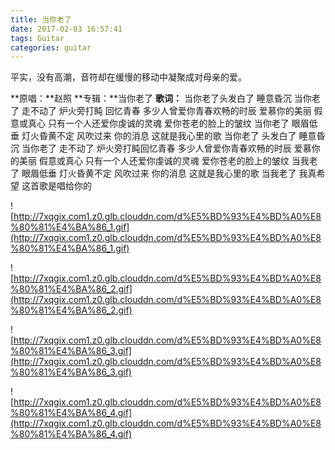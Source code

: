 ```yaml
---
title: 当你老了
date: 2017-02-03 16:57:41
tags: Guitar
categories: guitar
---
```


平实，没有高潮，音符却在缓慢的移动中凝聚成对母亲的爱。

<!-- more -->
**原唱：**赵照
**专辑：**当你老了
**歌词：**
当你老了头发白了
睡意昏沉
当你老了 走不动了
炉火旁打盹 回忆青春
多少人曾爱你青春欢畅的时辰
爱慕你的美丽 假意或真心
只有一个人还爱你虔诚的灵魂
爱你苍老的脸上的皱纹
当你老了 眼眉低垂
灯火昏黄不定
风吹过来 你的消息
这就是我心里的歌
当你老了 头发白了
睡意昏沉
当你老了 走不动了
炉火旁打盹回忆青春
多少人曾爱你青春欢畅的时辰
爱慕你的美丽 假意或真心
只有一个人还爱你虔诚的灵魂
爱你苍老的脸上的皱纹
当我老了 眼眉低垂
灯火昏黄不定
风吹过来 你的消息
这就是我心里的歌
当我老了 我真希望
这首歌是唱给你的

![http://7xqgix.com1.z0.glb.clouddn.com/d%E5%BD%93%E4%BD%A0%E8%80%81%E4%BA%86_1.gif](http://7xqgix.com1.z0.glb.clouddn.com/d%E5%BD%93%E4%BD%A0%E8%80%81%E4%BA%86_1.gif)

![http://7xqgix.com1.z0.glb.clouddn.com/d%E5%BD%93%E4%BD%A0%E8%80%81%E4%BA%86_2.gif](http://7xqgix.com1.z0.glb.clouddn.com/d%E5%BD%93%E4%BD%A0%E8%80%81%E4%BA%86_2.gif)

![http://7xqgix.com1.z0.glb.clouddn.com/d%E5%BD%93%E4%BD%A0%E8%80%81%E4%BA%86_3.gif](http://7xqgix.com1.z0.glb.clouddn.com/d%E5%BD%93%E4%BD%A0%E8%80%81%E4%BA%86_3.gif)

![http://7xqgix.com1.z0.glb.clouddn.com/d%E5%BD%93%E4%BD%A0%E8%80%81%E4%BA%86_4.gif](http://7xqgix.com1.z0.glb.clouddn.com/d%E5%BD%93%E4%BD%A0%E8%80%81%E4%BA%86_4.gif)
